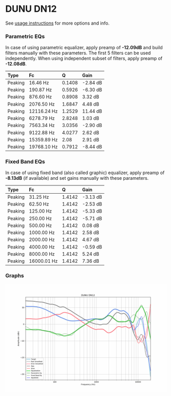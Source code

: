 # DUNU DN12
See [usage instructions](https://github.com/jaakkopasanen/AutoEq#usage) for more options and info.

### Parametric EQs
In case of using parametric equalizer, apply preamp of **-12.09dB** and build filters manually
with these parameters. The first 5 filters can be used independently.
When using independent subset of filters, apply preamp of **-12.08dB**.

| Type    | Fc          |      Q | Gain     |
|:--------|:------------|:-------|:---------|
| Peaking | 16.46 Hz    | 0.1408 | -2.84 dB |
| Peaking | 190.87 Hz   | 0.5926 | -6.30 dB |
| Peaking | 876.60 Hz   | 0.8908 | 3.32 dB  |
| Peaking | 2076.50 Hz  | 1.6847 | 4.48 dB  |
| Peaking | 12116.24 Hz | 1.2529 | 11.44 dB |
| Peaking | 6278.79 Hz  | 2.8248 | 1.03 dB  |
| Peaking | 7563.34 Hz  | 3.0356 | -2.90 dB |
| Peaking | 9122.88 Hz  | 4.0277 | 2.62 dB  |
| Peaking | 15359.89 Hz | 2.08   | 2.91 dB  |
| Peaking | 19768.10 Hz | 0.7912 | -8.44 dB |

### Fixed Band EQs
In case of using fixed band (also called graphic) equalizer, apply preamp of **-8.13dB**
(if available) and set gains manually with these parameters.

| Type    | Fc          |      Q | Gain     |
|:--------|:------------|:-------|:---------|
| Peaking | 31.25 Hz    | 1.4142 | -3.13 dB |
| Peaking | 62.50 Hz    | 1.4142 | -2.53 dB |
| Peaking | 125.00 Hz   | 1.4142 | -5.33 dB |
| Peaking | 250.00 Hz   | 1.4142 | -5.71 dB |
| Peaking | 500.00 Hz   | 1.4142 | 0.08 dB  |
| Peaking | 1000.00 Hz  | 1.4142 | 2.58 dB  |
| Peaking | 2000.00 Hz  | 1.4142 | 4.67 dB  |
| Peaking | 4000.00 Hz  | 1.4142 | -0.59 dB |
| Peaking | 8000.00 Hz  | 1.4142 | 5.24 dB  |
| Peaking | 16000.01 Hz | 1.4142 | 7.36 dB  |

### Graphs
![](./DUNU%20DN12.png)